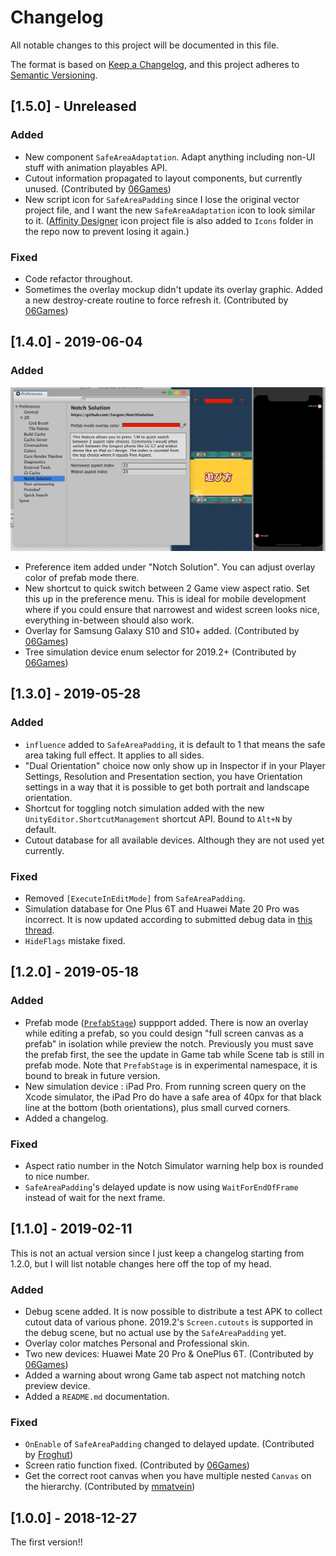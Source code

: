 # Changelog
All notable changes to this project will be documented in this file.

The format is based on [Keep a Changelog](https://keepachangelog.com/en/1.0.0/),
and this project adheres to [Semantic Versioning](https://semver.org/spec/v2.0.0.html).

## [1.5.0] - Unreleased

### Added

- New component `SafeAreaAdaptation`. Adapt anything including non-UI stuff with animation playables API.
- Cutout information propagated to layout components, but currently unused.  (Contributed by [06Games](https://github.com/06Games))
- New script icon for `SafeAreaPadding` since I lose the original vector project file, and I want the new `SafeAreaAdaptation` icon to look similar to it. ([Affinity Designer](https://affinity.serif.com/en-gb/designer/) icon project file is also added to `Icons` folder in the repo now to prevent losing it again.)

### Fixed

- Code refactor throughout.
- Sometimes the overlay mockup didn't update its overlay graphic. Added a new destroy-create routine to force refresh it. (Contributed by [06Games](https://github.com/06Games))

## [1.4.0] - 2019-06-04

### Added

![preference](.Documentation/images/pref.png)

- Preference item added under "Notch Solution". You can adjust overlay color of prefab mode there.
- New shortcut to quick switch between 2 Game view aspect ratio. Set this up in the preference menu. This is ideal for mobile development where if you could ensure that narrowest and widest screen looks nice, everything in-between should also work.
- Overlay for Samsung Galaxy S10 and S10+ added. (Contributed by [06Games](https://github.com/06Games))
- Tree simulation device enum selector for 2019.2+ (Contributed by [06Games](https://github.com/06Games))

## [1.3.0] - 2019-05-28

### Added

- `influence` added to `SafeAreaPadding`, it is default to 1 that means the safe area taking full effect. It applies to all sides.
- "Dual Orientation" choice now only show up in Inspector if in your Player Settings, Resolution and Presentation section, you have Orientation settings in a way that it is possible to get both portrait and landscape orientation.
- Shortcut for toggling notch simulation added with the new `UnityEditor.ShortcutManagement` shortcut API. Bound to `Alt+N` by default.
- Cutout database for all available devices. Although they are not used yet currently.

### Fixed

- Removed `[ExecuteInEditMode]` from `SafeAreaPadding`.
- Simulation database for One Plus 6T and Huawei Mate 20 Pro was incorrect. It is now updated according to submitted debug data in [this thread](https://github.com/5argon/NotchSolution/issues/2).
- `HideFlags` mistake fixed.

## [1.2.0] - 2019-05-18

### Added

- Prefab mode ([`PrefabStage`](https://docs.unity3d.com/ScriptReference/Experimental.SceneManagement.PrefabStage.html)) suppport added. There is now an overlay while editing a prefab, so you could design "full screen canvas as a prefab" in isolation while preview the notch. Previously you must save the prefab first, the see the update in Game tab while Scene tab is still in prefab mode. Note that `PrefabStage` is in experimental namespace, it is bound to break in future version.
- New simulation device : iPad Pro. From running screen query on the Xcode simulator, the iPad Pro do have a safe area of 40px for that black line at the bottom (both orientations), plus small curved corners.
- Added a changelog.

### Fixed

- Aspect ratio number in the Notch Simulator warning help box is rounded to nice number.
- `SafeAreaPadding`'s delayed update is now using `WaitForEndOfFrame` instead of wait for the next frame.

## [1.1.0] - 2019-02-11

This is not an actual version since I just keep a changelog starting from 1.2.0, but I will list notable changes here off the top of my head.

### Added

- Debug scene added. It is now possible to distribute a test APK to collect cutout data of various phone. 2019.2's `Screen.cutouts` is supported in the debug scene, but no actual use by the `SafeAreaPadding` yet.
- Overlay color matches Personal and Professional skin.
- Two new devices: Huawei Mate 20 Pro & OnePlus 6T. (Contributed by [06Games](https://github.com/06Games))
- Added a warning about wrong Game tab aspect not matching notch preview device.
- Added a `README.md` documentation.

### Fixed

- `OnEnable` of `SafeAreaPadding` changed to delayed update. (Contributed by [Froghut](https://github.com/Froghut))
- Screen ratio function fixed. (Contributed by [06Games](https://github.com/06Games))
- Get the correct root canvas when you have multiple nested `Canvas` on the hierarchy. (Contributed by [mmatvein](https://github.com/mmatvein))


## [1.0.0] - 2018-12-27

The first version!!
